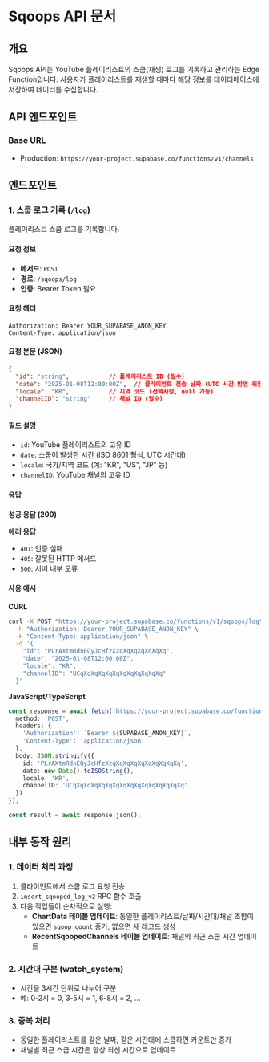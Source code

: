 # Sqoops API 문서

## 개요

Sqoops API는 YouTube 플레이리스트의 스쿱(재생) 로그를 기록하고 관리하는 Edge Function입니다. 사용자가 플레이리스트를 재생할 때마다 해당 정보를 데이터베이스에 저장하여 데이터를 수집합니다.

## API 엔드포인트

### Base URL
- Production: `https://your-project.supabase.co/functions/v1/channels`

## 엔드포인트

### 1. 스쿱 로그 기록 (`/log`)

플레이리스트 스쿱 로그를 기록합니다.

#### 요청 정보
- **메서드**: `POST`
- **경로**: `/sqoops/log`
- **인증**: Bearer Token 필요

#### 요청 헤더
```
Authorization: Bearer YOUR_SUPABASE_ANON_KEY
Content-Type: application/json
```

#### 요청 본문 (JSON)
```json
{
  "id": "string",           // 플레이리스트 ID (필수)
  "date": "2025-01-08T12:00:00Z",  // 클라이언트 전송 날짜 (UTC 시간 반영 위함) (필수)
  "locale": "KR",           // 지역 코드 (선택사항, null 가능)
  "channelID": "string"     // 채널 ID (필수)
}
```

#### 필드 설명
- `id`: YouTube 플레이리스트의 고유 ID
- `date`: 스쿱이 발생한 시간 (ISO 8601 형식, UTC 시간대)
- `locale`: 국가/지역 코드 (예: "KR", "US", "JP" 등)
- `channelID`: YouTube 채널의 고유 ID

#### 응답

**성공 응답 (200)**

**에러 응답**
- `401`: 인증 실패
- `405`: 잘못된 HTTP 메서드
- `500`: 서버 내부 오류

#### 사용 예시

**CURL**
```bash
curl -X POST "https://your-project.supabase.co/functions/v1/sqoops/log" \
  -H "Authorization: Bearer YOUR_SUPABASE_ANON_KEY" \
  -H "Content-Type: application/json" \
  -d '{
    "id": "PLrAXtmRdnEQyJcHfzXzqXqXqXqXqXqXq",
    "date": "2025-01-08T12:00:00Z",
    "locale": "KR",
    "channelID": "UCqXqXqXqXqXqXqXqXqXqXqXq"
  }'
```

**JavaScript/TypeScript**
```typescript
const response = await fetch('https://your-project.supabase.co/functions/v1/sqoops/log', {
  method: 'POST',
  headers: {
    'Authorization': `Bearer ${SUPABASE_ANON_KEY}`,
    'Content-Type': 'application/json'
  },
  body: JSON.stringify({
    id: 'PLrAXtmRdnEQyJcHfzXzqXqXqXqXqXqXqXqXqXq',
    date: new Date().toISOString(),
    locale: 'KR',
    channelID: 'UCqXqXqXqXqXqXqXqXqXqXqXqXqXqXqXq'
  })
});

const result = await response.json();
```

## 내부 동작 원리

### 1. 데이터 처리 과정
1. 클라이언트에서 스쿱 로그 요청 전송
2. `insert_sqooped_log_v2` RPC 함수 호출
3. 다음 작업들이 순차적으로 실행:
   - **ChartData 테이블 업데이트**: 동일한 플레이리스트/날짜/시간대/채널 조합이 있으면 `sqoop_count` 증가, 없으면 새 레코드 생성
   - **RecentSqoopedChannels 테이블 업데이트**: 채널의 최근 스쿱 시간 업데이트

### 2. 시간대 구분 (watch_system)
- 시간을 3시간 단위로 나누어 구분
- 예: 0-2시 = 0, 3-5시 = 1, 6-8시 = 2, ...

### 3. 중복 처리
- 동일한 플레이리스트를 같은 날짜, 같은 시간대에 스쿱하면 카운트만 증가
- 채널별 최근 스쿱 시간은 항상 최신 시간으로 업데이트